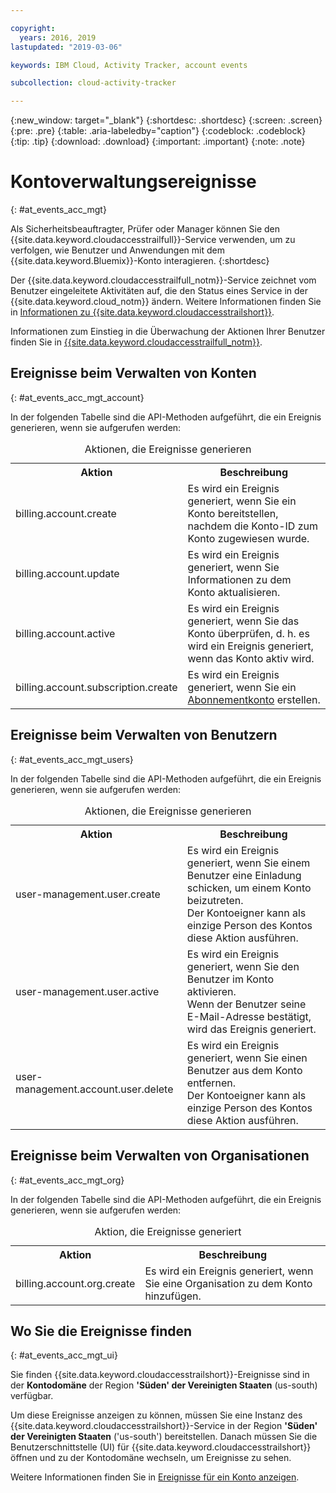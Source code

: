 ```yaml
---

copyright:
  years: 2016, 2019
lastupdated: "2019-03-06"

keywords: IBM Cloud, Activity Tracker, account events

subcollection: cloud-activity-tracker

---
```


{:new_window: target="_blank"}
{:shortdesc: .shortdesc}
{:screen: .screen}
{:pre: .pre}
{:table: .aria-labeledby="caption"}
{:codeblock: .codeblock}
{:tip: .tip}
{:download: .download}
{:important: .important}
{:note: .note}

# Kontoverwaltungsereignisse  
{: #at_events_acc_mgt}

Als Sicherheitsbeauftragter, Prüfer oder Manager können Sie den {{site.data.keyword.cloudaccesstrailfull}}-Service verwenden, um zu verfolgen, wie Benutzer und Anwendungen mit dem {{site.data.keyword.Bluemix}}-Konto interagieren. 
{:shortdesc}

Der {{site.data.keyword.cloudaccesstrailfull_notm}}-Service zeichnet vom Benutzer eingeleitete Aktivitäten auf, die den Status eines Service in der {{site.data.keyword.cloud_notm}} ändern. Weitere Informationen finden Sie in [Informationen zu {{site.data.keyword.cloudaccesstrailshort}}](/docs/services/cloud-activity-tracker?topic=cloud-activity-tracker-activity_tracker_ov#activity_tracker_ov).

Informationen zum Einstieg in die Überwachung der Aktionen Ihrer Benutzer finden Sie in [{{site.data.keyword.cloudaccesstrailfull_notm}}](/docs/services/cloud-activity-tracker?topic=cloud-activity-tracker-getting-started-with-cla#getting-started-with-cla). 



## Ereignisse beim Verwalten von Konten
{: #at_events_acc_mgt_account}

In der folgenden Tabelle sind die API-Methoden aufgeführt, die ein Ereignis generieren, wenn sie aufgerufen werden:

<table>
  <caption>Aktionen, die Ereignisse generieren</caption>
  <tr>
    <th>Aktion</th>
	  <th>Beschreibung</th>
  </tr>
  <tr>
    <td>billing.account.create</td>
	  <td>Es wird ein Ereignis generiert, wenn Sie ein Konto bereitstellen, nachdem die Konto-ID zum Konto zugewiesen wurde.</td>
  </tr>
  <tr>
    <td>billing.account.update</td>
	  <td>Es wird ein Ereignis generiert, wenn Sie Informationen zu dem Konto aktualisieren.</td>
  </tr>
  <tr>
    <td>billing.account.active</td>
	  <td>Es wird ein Ereignis generiert, wenn Sie das Konto überprüfen, d. h. es wird ein Ereignis generiert, wenn das Konto aktiv wird.</td>
  </tr>
  <tr>
    <td>billing.account.subscription.create</td>
	  <td>Es wird ein Ereignis generiert, wenn Sie ein <a href="/docs/account?topic=account-accounts#subscription-account">Abonnementkonto</a> erstellen.</td>
  </tr>
</table>



## Ereignisse beim Verwalten von Benutzern
{: #at_events_acc_mgt_users}

In der folgenden Tabelle sind die API-Methoden aufgeführt, die ein Ereignis generieren, wenn sie aufgerufen werden:

<table>
  <caption>Aktionen, die Ereignisse generieren</caption>
  <tr>
    <th>Aktion</th>
	  <th>Beschreibung</th>
  </tr>
  <tr>
    <td>user-management.user.create</td>
	  <td>Es wird ein Ereignis generiert, wenn Sie einem Benutzer eine Einladung schicken, um einem Konto beizutreten. </br>Der Kontoeigner kann als einzige Person des Kontos diese Aktion ausführen.</td>
  </tr>
  <tr>
    <td>user-management.user.active</td>
	  <td>Es wird ein Ereignis generiert, wenn Sie den Benutzer im Konto aktivieren. </br>Wenn der Benutzer seine E-Mail-Adresse bestätigt, wird das Ereignis generiert.</td>
  </tr>
  <tr>
    <td>user-management.account.user.delete</td>
	  <td>Es wird ein Ereignis generiert, wenn Sie einen Benutzer aus dem Konto entfernen. </br>Der Kontoeigner kann als einzige Person des Kontos diese Aktion ausführen.</td>
  </tr>
</table>

## Ereignisse beim Verwalten von Organisationen
{: #at_events_acc_mgt_org}

In der folgenden Tabelle sind die API-Methoden aufgeführt, die ein Ereignis generieren, wenn sie aufgerufen werden:

<table>
  <caption>Aktion, die Ereignisse generiert</caption>
  <tr>
    <th>Aktion</th>
	  <th>Beschreibung</th>
  </tr>
  <tr>
    <td>billing.account.org.create</td>
	  <td>Es wird ein Ereignis generiert, wenn Sie eine Organisation zu dem Konto hinzufügen.</td>
  </tr>
</table>

## Wo Sie die Ereignisse finden
{: #at_events_acc_mgt_ui}

Sie finden {{site.data.keyword.cloudaccesstrailshort}}-Ereignisse sind in der **Kontodomäne** der Region **'Süden' der Vereinigten Staaten** (us-south) verfügbar. 

Um diese Ereignisse anzeigen zu können, müssen Sie eine Instanz des {{site.data.keyword.cloudaccesstrailshort}}-Service in der Region **'Süden' der Vereinigten Staaten** ('us-south') bereitstellen. Danach müssen Sie die Benutzerschnittstelle (UI) für {{site.data.keyword.cloudaccesstrailshort}} öffnen und zu der Kontodomäne wechseln, um Ereignisse zu sehen. 

Weitere Informationen finden Sie in [Ereignisse für ein Konto anzeigen](/docs/services/cloud-activity-tracker/how-to/manage-events-ui?topic=cloud-activity-tracker-view_acc_events#view_acc_events_account_events).








